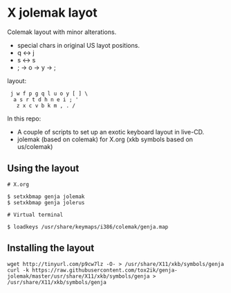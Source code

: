 X jolemak layot 
===============

Colemak layout with minor alterations.  

- special chars in original US layot positions.
- q <-> j
- s <-> s
- \; -> o -> y -> ;

layout:

     j w f p g q l u o y [ ] \
      a s r t d h n e i ; '
       z x c v b k m , . /

In this repo:

- A couple of scripts to set up an exotic keyboard layout in live-CD.
- jolemak (based on colemak) for X.org (xkb symbols based on us/colemak)

Using the layout
------------------

    # X.org

    $ setxkbmap genja jolemak
    $ setxkbmap genja jolerus

    # Virtual terminal

	$ loadkeys /usr/share/keymaps/i386/colemak/genja.map

Installing the layout
---------------------
    
    wget http://tinyurl.com/p9cw7lz -O- > /usr/share/X11/xkb/symbols/genja
    curl -k https://raw.githubusercontent.com/tox2ik/genja-jolemak/master/usr/share/X11/xkb/symbols/genja > /usr/share/X11/xkb/symbols/genja
